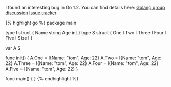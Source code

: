 <!---
---
layout: post
title:  "Go bug found"
date:   2014-05-22 18:41:55
categories: go
---
-->

I found an interesting bug in Go 1.2.  You can find details here: 
[Golang group discussion](https://groups.google.com/forum/#!topic/golang-dev/1bV0GgIrX4A)
[Issue tracker](https://code.google.com/p/go/issues/detail?id=7623)

{% highlight go %}
package main

type I struct {
    Name string
    Age  int
}
type S struct {
    One   I
    Two   I
    Three I
    Four  I
    Five  I
    Size  I
}

var A S

func init() {
    A.One = I{Name: "tom", Age: 22}
    A.Two = I{Name: "tom", Age: 22}
    A.Three = I{Name: "tom", Age: 22}
    A.Four = I{Name: "tom", Age: 22}
    A.Five = I{Name: "tom", Age: 22}
}

func main() {
}
{% endhighlight %}
